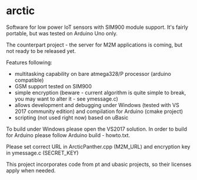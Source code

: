 # arctic

Software for low power IoT sensors with SIM900 module support. It's fairly portable, but was tested on Arduino Uno only.

The counterpart project - the server for M2M applications is coming, but not ready to be released yet.

Features following:
 - multitasking capability on bare atmega328/P processor (arduino compatible)
 - GSM support tested on SIM900
 - simple encryption (beware - current algorithm is quite simple to break, you may want to alter it - see ymessage.c)
 - allows development and debugging under Windows (tested with VS 2017 community edition) and compilation for Arduino (cmake project)
 - scripting (not used right now) based on uBasic
 
To build under Windows please open the VS2017 solution.
In order to build for Arduino please follow Arduino build - howto.txt.

Please set correct URL in ArcticPanther.cpp (M2M_URL) and encryption key in ymessage.c (SECRET_KEY)

This project incorporates code from pt and ubasic projects, so their licenses apply when needed.